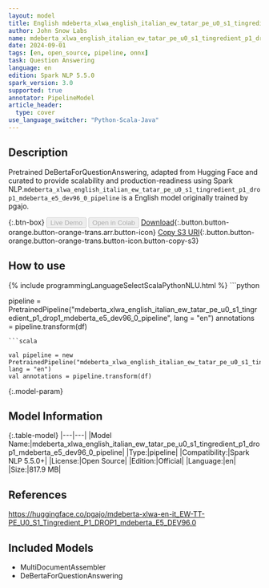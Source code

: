 ```yaml
---
layout: model
title: English mdeberta_xlwa_english_italian_ew_tatar_pe_u0_s1_tingredient_p1_drop1_mdeberta_e5_dev96_0_pipeline pipeline DeBertaForQuestionAnswering from pgajo
author: John Snow Labs
name: mdeberta_xlwa_english_italian_ew_tatar_pe_u0_s1_tingredient_p1_drop1_mdeberta_e5_dev96_0_pipeline
date: 2024-09-01
tags: [en, open_source, pipeline, onnx]
task: Question Answering
language: en
edition: Spark NLP 5.5.0
spark_version: 3.0
supported: true
annotator: PipelineModel
article_header:
  type: cover
use_language_switcher: "Python-Scala-Java"
---
```


## Description

Pretrained DeBertaForQuestionAnswering, adapted from Hugging Face and curated to provide scalability and production-readiness using Spark NLP.`mdeberta_xlwa_english_italian_ew_tatar_pe_u0_s1_tingredient_p1_drop1_mdeberta_e5_dev96_0_pipeline` is a English model originally trained by pgajo.

{:.btn-box}
<button class="button button-orange" disabled>Live Demo</button>
<button class="button button-orange" disabled>Open in Colab</button>
[Download](https://s3.amazonaws.com/auxdata.johnsnowlabs.com/public/models/mdeberta_xlwa_english_italian_ew_tatar_pe_u0_s1_tingredient_p1_drop1_mdeberta_e5_dev96_0_pipeline_en_5.5.0_3.0_1725220772762.zip){:.button.button-orange.button-orange-trans.arr.button-icon}
[Copy S3 URI](s3://auxdata.johnsnowlabs.com/public/models/mdeberta_xlwa_english_italian_ew_tatar_pe_u0_s1_tingredient_p1_drop1_mdeberta_e5_dev96_0_pipeline_en_5.5.0_3.0_1725220772762.zip){:.button.button-orange.button-orange-trans.button-icon.button-copy-s3}

## How to use



<div class="tabs-box" markdown="1">
{% include programmingLanguageSelectScalaPythonNLU.html %}
```python

pipeline = PretrainedPipeline("mdeberta_xlwa_english_italian_ew_tatar_pe_u0_s1_tingredient_p1_drop1_mdeberta_e5_dev96_0_pipeline", lang = "en")
annotations =  pipeline.transform(df)   

```
```scala

val pipeline = new PretrainedPipeline("mdeberta_xlwa_english_italian_ew_tatar_pe_u0_s1_tingredient_p1_drop1_mdeberta_e5_dev96_0_pipeline", lang = "en")
val annotations = pipeline.transform(df)

```
</div>

{:.model-param}
## Model Information

{:.table-model}
|---|---|
|Model Name:|mdeberta_xlwa_english_italian_ew_tatar_pe_u0_s1_tingredient_p1_drop1_mdeberta_e5_dev96_0_pipeline|
|Type:|pipeline|
|Compatibility:|Spark NLP 5.5.0+|
|License:|Open Source|
|Edition:|Official|
|Language:|en|
|Size:|817.9 MB|

## References

https://huggingface.co/pgajo/mdeberta-xlwa-en-it_EW-TT-PE_U0_S1_Tingredient_P1_DROP1_mdeberta_E5_DEV96.0

## Included Models

- MultiDocumentAssembler
- DeBertaForQuestionAnswering